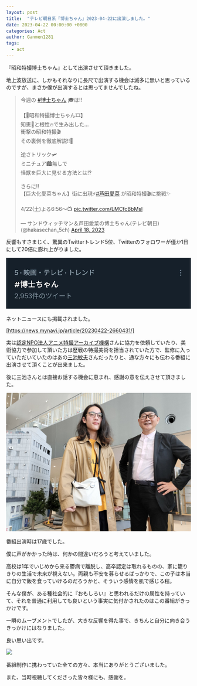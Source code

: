 ```yaml
---
layout: post
title:  "テレビ朝日系『博士ちゃん』2023-04-22に出演しました。"
date: 2023-04-22 00:00:00 +0800
categories: Act
author: Ganmen1281
tags:
  - act
---
```

『昭和特撮博士ちゃん』として出演させて頂きました。

<!--description-->

地上波放送に、しかもそれなりに長尺で出演する機会は滅多に無いと思っているのですが、まさか僕が出演するとは思ってませんでしたね。

<blockquote class="twitter-tweet" data-media-max-width="560"><p lang="ja" dir="ltr">今週の <a href="https://twitter.com/hashtag/%E5%8D%9A%E5%A3%AB%E3%81%A1%E3%82%83%E3%82%93?src=hash&amp;ref_src=twsrc%5Etfw">#博士ちゃん</a> 🎓は‼️<br><br>【🎥昭和特撮博士ちゃん🎞️】<br>知恵📖と根性🔥で生み出した…<br>衝撃の昭和特撮🎬<br>その裏側を徹底解説‼️🤩<br><br>逆さトリック🛩<br>ミニチュア🏙️無しで<br>怪獣を巨大に見せる方法とは⁉️<br><br>さらに‼️<br>【巨大化愛菜ちゃん】街に出現⚡️<a href="https://twitter.com/hashtag/%E8%8A%A6%E7%94%B0%E6%84%9B%E8%8F%9C?src=hash&amp;ref_src=twsrc%5Etfw">#芦田愛菜</a> が昭和特撮🎬に挑戦✨<br><br>4/22(土)よる6:56～📺 <a href="https://t.co/LMCfcBbMsl">pic.twitter.com/LMCfcBbMsl</a></p>&mdash; サンドウィッチマン＆芦田愛菜の博士ちゃん(テレビ朝日) (@hakasechan_5ch) <a href="https://twitter.com/hakasechan_5ch/status/1648250015339655169?ref_src=twsrc%5Etfw">April 18, 2023</a></blockquote> <script async src="https://platform.twitter.com/widgets.js" charset="utf-8"></script>

反響もすさまじく、驚異のTwitterトレンド5位、Twitterのフォロワーが僅か1日にして20倍に膨れ上がりました。

![](/assets/img/トレンド.jpg)

ネットニュースにも掲載されました。

[https://news.mynavi.jp/article/20230422-2660431/]

実は[認定NPO法人アニメ特撮アーカイブ機構]さんに協力を依頼していたり、美術協力で参加して頂いた方は歴戦の特撮美術を担当されていた方で、監修に入っていただいていたのはあの[三池敏夫]さんだったりと、通な方々にも伝わる番組に出演させて頂くことが出来ました。

後に三池さんとは直接お話する機会に恵まれ、感謝の意を伝えさせて頂きました。

![](/assets/img/三池敏夫.jpg)

番組出演時は17歳でした。

僕に声がかかった時は、何かの間違いだろうと考えていました。

高校は1年でいじめから来る鬱病で離脱し、高卒認定は取れるものの、家に籠りきりの生活で未来が視えない。両親も不安を募らせるばっかりで、この子は本当に自分で飯を食っていけるのだろうかと、そういう感情を肌で感じる程。

そんな僕が、ある種社会的に『おもしろい』と思われるだけの属性を持っていて、それを普通に利用しても良いという事実に気付かされたのはこの番組がきっかけです。

一瞬のムーブメントでしたが、大きな反響を得た事で、きちんと自分に向き合うきっかけにはなりました。

良い思い出です。

![]({{site.baseurl}}/assets/img/hakase.jpg)

番組制作に携わっていた全ての方々、本当にありがとうございました。

また、当時視聴してくださった皆々様にも、感謝を。

[認定NPO法人アニメ特撮アーカイブ機構]: https://atac.or.jp/
[三池敏夫]:   https://x.com/MiikeTmkaa
[https://news.mynavi.jp/article/20230422-2660431/]:　https://news.mynavi.jp/article/20230422-2660431/
